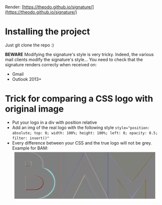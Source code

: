 Render: [https://theodo.github.io/signature/](https://theodo.github.io/signature/)

# Installing the project

Just git clone the repo :)

**BEWARE**
Modifying the signature's style is very tricky.
Indeed, the various mail clients modify the signature's style...
You need to check that the signature renders correcty when received on:

* Gmail
* Outlook 2013+

# Trick for comparing a CSS logo with original image

* Put your logo in a div with position relative
* Add an img of the real logo with the following style `style="position: absolute; top: 0; width: 100%; height: 100%; left: 0; opacity: 0.5; filter: invert()"`
* Every difference between your CSS and the true logo will not be grey.
  Example for BAM:
  ![BAM Logo Diff](images/BAM-logo-diffs.png)
